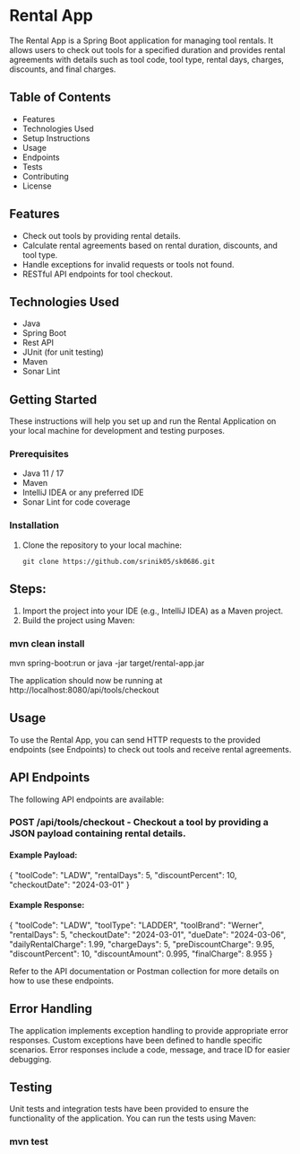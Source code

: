 # Rental App 

The Rental App is a Spring Boot application for managing tool rentals. It allows users to check out tools for a specified duration and provides rental agreements with details such as tool code, tool type, rental days, charges, discounts, and final charges.

## Table of Contents
- Features 
- Technologies Used
- Setup Instructions
- Usage
- Endpoints
- Tests
- Contributing
- License

## Features

  - Check out tools by providing rental details.
  - Calculate rental agreements based on rental duration, discounts, and tool type.
  - Handle exceptions for invalid requests or tools not found.
  - RESTful API endpoints for tool checkout.

## Technologies Used

- Java 
- Spring Boot
- Rest API
- JUnit (for unit testing)
- Maven
- Sonar Lint

## Getting Started

These instructions will help you set up and run the Rental Application on your local machine for development and testing purposes.

### Prerequisites

- Java 11 / 17
- Maven
- IntelliJ IDEA or any preferred IDE
- Sonar Lint for code coverage 

### Installation

1. Clone the repository to your local machine:

   ```shell
   git clone https://github.com/srinik05/sk0686.git
   
## Steps: 
1. Import the project into your IDE (e.g., IntelliJ IDEA) as a Maven project.
2. Build the project using Maven:

### mvn clean install

mvn spring-boot:run
or
java -jar target/rental-app.jar

The application should now be running at http://localhost:8080/api/tools/checkout 

## Usage
To use the Rental App, you can send HTTP requests to the provided endpoints (see Endpoints) to check out tools and receive rental agreements.

## API Endpoints
The following API endpoints are available:

### POST /api/tools/checkout -  Checkout a tool by providing a JSON payload containing rental details.
#### Example Payload:
{
  "toolCode": "LADW",
  "rentalDays": 5,
  "discountPercent": 10,
  "checkoutDate": "2024-03-01"
}

#### Example Response:

{
  "toolCode": "LADW",
  "toolType": "LADDER",
  "toolBrand": "Werner",
  "rentalDays": 5,
  "checkoutDate": "2024-03-01",
  "dueDate": "2024-03-06",
  "dailyRentalCharge": 1.99,
  "chargeDays": 5,
  "preDiscountCharge": 9.95,
  "discountPercent": 10,
  "discountAmount": 0.995,
  "finalCharge": 8.955
}

Refer to the API documentation or Postman collection for more details on how to use these endpoints.

## Error Handling
The application implements exception handling to provide appropriate error responses. Custom exceptions have been defined to handle specific scenarios. Error responses include a code, message, and trace ID for easier debugging.

## Testing
Unit tests and integration tests have been provided to ensure the functionality of the application. You can run the tests using Maven:
### mvn test

